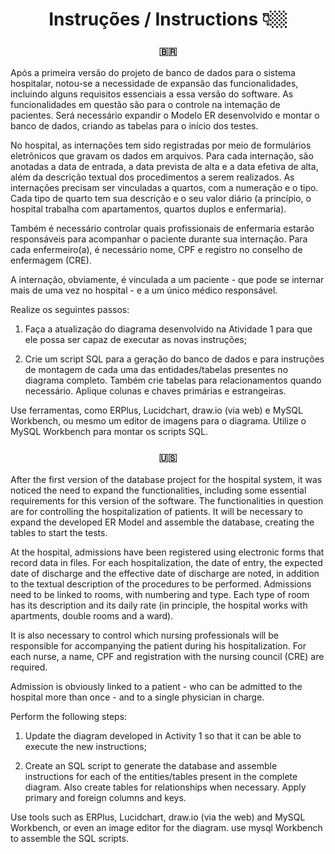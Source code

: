 <div align="center">
<h1> Instruções / Instructions 👇🏼 </h1>
</div>

<div align="center">
<h3> 🇧🇷 </h3>
</div> 
Após a primeira versão do projeto de banco de dados para o sistema hospitalar, notou-se a necessidade de expansão das funcionalidades, incluindo alguns requisitos essenciais a essa versão do software. As funcionalidades em questão são para o controle na intemação de pacientes. Será necessário expandir o Modelo ER desenvolvido e montar o banco de dados, criando as tabelas para o início dos testes.

No hospital, as internações tem sido registradas por meio de formulários eletrônicos que gravam os dados em arquivos. Para cada internação, são anotadas a data de entrada, a data prevista de alta e a data efetiva de alta, além da descrição textual dos procedimentos a serem realizados. As internações precisam ser vinculadas a quartos, com a numeração e o tipo. Cada tipo de quarto tem sua descrição e o seu valor diário (a princípio, o hospital trabalha com apartamentos, quartos duplos e enfermaria).

Também é necessário controlar quais profissionais de enfermaria estarão responsáveis para acompanhar o paciente durante sua internação. Para cada enfermeiro(a), é necessário nome, CPF e registro no conselho de enfermagem (CRE).

A internação, obviamente, é vinculada a um paciente - que pode se internar mais de uma vez no hospital - e a um único médico responsável.

Realize os seguintes passos:

1. Faça a atualização do diagrama desenvolvido na Atividade 1 para que ele possa ser capaz de executar as novas instruções;

2. Crie um script SQL para a geração do banco de dados e para instruções de montagem de cada uma das entidades/tabelas presentes no diagrama completo. Também crie tabelas para relacionamentos quando necessário. Aplique colunas e chaves primárias e estrangeiras.

Use ferramentas, como ERPlus, Lucidchart, draw.io (via web) e MySQL Workbench, ou mesmo um editor de imagens para o diagrama. Utilize o MySQL
Workbench para montar os scripts SQL.


<div align="center">
<h3> 🇺🇸 </h3>
</div> 
After the first version of the database project for the hospital system, it was noticed the need to expand the functionalities, including some essential requirements for this version of the software. The functionalities in question are for controlling the hospitalization of patients. It will be necessary to expand the developed ER Model and assemble the database, creating the tables to start the tests.

At the hospital, admissions have been registered using electronic forms that record data in files. For each hospitalization, the date of entry, the expected date of discharge and the effective date of discharge are noted, in addition to the textual description of the procedures to be performed. Admissions need to be linked to rooms, with numbering and type. Each type of room has its description and its daily rate (in principle, the hospital works with apartments, double rooms and a ward).

It is also necessary to control which nursing professionals will be responsible for accompanying the patient during his hospitalization. For each nurse, a name, CPF and registration with the nursing council (CRE) are required.

Admission is obviously linked to a patient - who can be admitted to the hospital more than once - and to a single physician in charge.

Perform the following steps:

1. Update the diagram developed in Activity 1 so that it can be able to execute the new instructions;

2. Create an SQL script to generate the database and assemble instructions for each of the entities/tables present in the complete diagram. Also create tables for relationships when necessary. Apply primary and foreign columns and keys.

Use tools such as ERPlus, Lucidchart, draw.io (via the web) and MySQL Workbench, or even an image editor for the diagram. use mysql
Workbench to assemble the SQL scripts.


